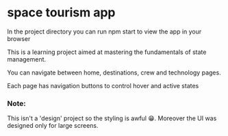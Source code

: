 # space tourism app

In the project directory you can run npm start to view the app in your browser

This is a learning project aimed at mastering the fundamentals of state management.

You can navigate between home, destinations, crew and technology pages.

Each page has navigation buttons to control hover and active states

### Note:

This isn't a 'design' project so the styling is awful 😁. Moreover the UI was designed only for large screens.
